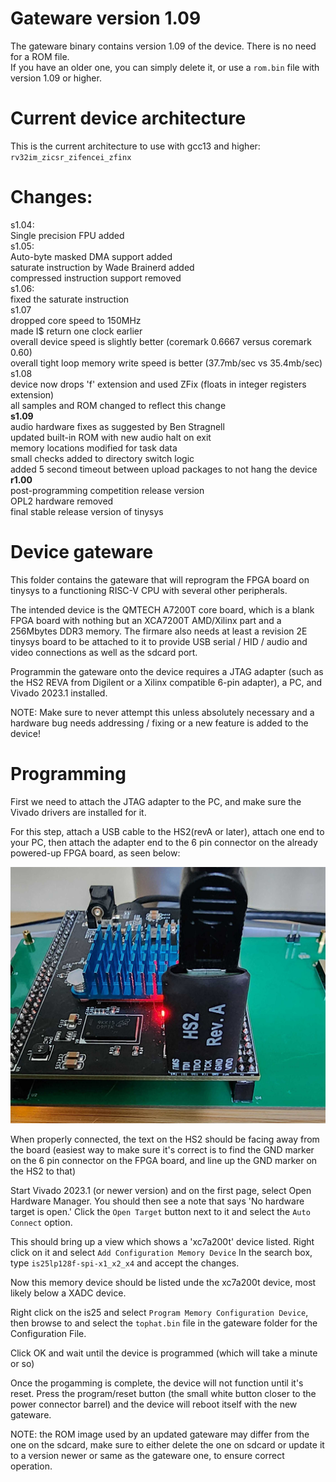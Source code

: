 # Gateware version 1.09

The gateware binary contains version 1.09 of the device.
There is no need for a ROM file.<br>
If you have an older one, you can simply delete it, or use a `rom.bin` file with version 1.09 or higher.

# Current device architecture
This is the current architecture to use with gcc13 and higher: `rv32im_zicsr_zifencei_zfinx`

# Changes:
s1.04:<br>
Single precision FPU added<br>
s1.05:<br>
Auto-byte masked DMA support added<br>
saturate instruction by Wade Brainerd added<br>
compressed instruction support removed<br>
s1.06:<br>
fixed the saturate instruction<br>
s1.07<br>
dropped core speed to 150MHz<br>
made I$ return one clock earlier<br>
overall device speed is slightly better (coremark 0.6667 versus coremark 0.60) <br>
overall tight loop memory write speed is better (37.7mb/sec vs 35.4mb/sec)<br>
s1.08<br>
device now drops 'f' extension and used ZFix (floats in integer registers extension)<br>
all samples and ROM changed to reflect this change<br>
<b>s1.09</b><br>
audio hardware fixes as suggested by Ben Stragnell<br>
updated built-in ROM with new audio halt on exit<br>
memory locations modified for task data<br>
small checks added to directory switch logic<br>
added 5 second timeout between upload packages to not hang the device<br>
<b>r1.00</b><br>
post-programming competition release version<br>
OPL2 hardware removed<br>
final stable release version of tinysys<br>

# Device gateware

This folder contains the gateware that will reprogram the FPGA board on tinysys to a functioning RISC-V CPU with several other peripherals.

The intended device is the QMTECH A7200T core board, which is a blank FPGA board with nothing but an XCA7200T AMD/Xilinx part and a 256Mbytes DDR3 memory. The firmare also needs at least a revision 2E tinysys board to be attached to it to provide USB serial / HID / audio and video connections as well as the sdcard port.

Programmin the gateware onto the device requires a JTAG adapter (such as the HS2 REVA from Digilent or a Xilinx compatible 6-pin adapter), a PC, and Vivado 2023.1 installed.

NOTE: Make sure to never attempt this unless absolutely necessary and a hardware bug needs addressing / fixing or a new feature is added to the device!

# Programming

First we need to attach the JTAG adapter to the PC, and make sure the Vivado drivers are installed for it.

For this step, attach a USB cable to the HS2(revA or later), attach one end to your PC, then attach the adapter end to the 6 pin connector on the already powered-up FPGA board, as seen below:

![JTAG Connector](./JTAG.png "JTAG Connector")

When properly connected, the text on the HS2 should be facing away from the board (easiest way to make sure it's correct is to find the GND marker on the 6 pin connector on the FPGA board, and line up the GND marker on the HS2 to that)

Start Vivado 2023.1 (or newer version) and on the first page, select Open Hardware Manager.
You should then see a note that says 'No hardware target is open.' Click the `Open Target` button next to it and select the `Auto Connect` option.

This should bring up a view which shows a 'xc7a200t' device listed. Right click on it and select `Add Configuration Memory Device`
In the search box, type `is25lp128f-spi-x1_x2_x4` and accept the changes.

Now this memory device should be listed unde the xc7a200t device, most likely below a XADC device.

Right click on the is25 and select `Program Memory Configuration Device`, then browse to and select the `tophat.bin` file in the gateware folder for the Configuration File.

Click OK and wait until the device is programmed (which will take a minute or so)

Once the progamming is complete, the device will not function until it's reset. Press the program/reset button (the small white button closer to the power connector barrel) and the device will reboot itself with the new gateware.

NOTE: the ROM image used by an updated gateware may differ from the one on the sdcard, make sure to either delete the one on sdcard or update it to a version newer or same as the gateware one, to ensure correct operation.
